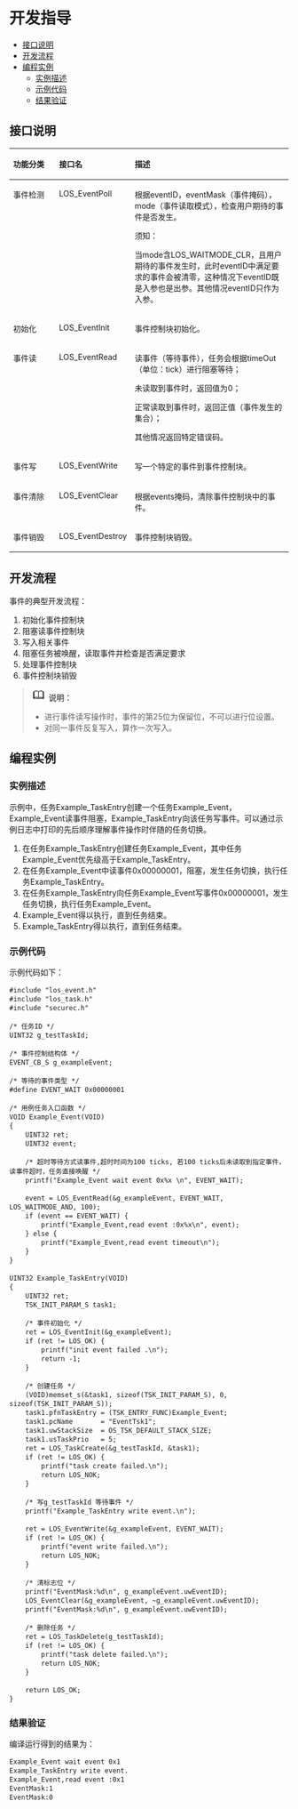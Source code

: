# 开发指导<a name="ZH-CN_TOPIC_0000001078876508"></a>

-   [接口说明](#section158501652121514)
-   [开发流程](#section783435801510)
-   [编程实例](#section460018317164)
    -   [实例描述](#section896412438910)
    -   [示例代码](#section149077554912)
    -   [结果验证](#section4461439172017)


## 接口说明<a name="section158501652121514"></a>

<a name="table14277123518139"></a>
<table><thead align="left"><tr id="row152771935131315"><th class="cellrowborder" valign="top" width="17.77177717771777%" id="mcps1.1.4.1.1"><p id="p1127733591316"><a name="p1127733591316"></a><a name="p1127733591316"></a>功能分类</p>
</th>
<th class="cellrowborder" valign="top" width="22.932293229322934%" id="mcps1.1.4.1.2"><p id="p22771357138"><a name="p22771357138"></a><a name="p22771357138"></a>接口名</p>
</th>
<th class="cellrowborder" valign="top" width="59.2959295929593%" id="mcps1.1.4.1.3"><p id="p327714358130"><a name="p327714358130"></a><a name="p327714358130"></a>描述</p>
</th>
</tr>
</thead>
<tbody><tr id="row1627793517136"><td class="cellrowborder" valign="top" width="17.77177717771777%" headers="mcps1.1.4.1.1 "><p id="p10525141151410"><a name="p10525141151410"></a><a name="p10525141151410"></a>事件检测</p>
</td>
<td class="cellrowborder" valign="top" width="22.932293229322934%" headers="mcps1.1.4.1.2 "><p id="p1027783551315"><a name="p1027783551315"></a><a name="p1027783551315"></a>LOS_EventPoll</p>
</td>
<td class="cellrowborder" valign="top" width="59.2959295929593%" headers="mcps1.1.4.1.3 "><p id="p1717215119159"><a name="p1717215119159"></a><a name="p1717215119159"></a>根据eventID，eventMask（事件掩码），mode（事件读取模式），检查用户期待的事件是否发生。</p>
<div class="notice" id="note29631113132915"><a name="note29631113132915"></a><a name="note29631113132915"></a><span class="noticetitle"> 须知： </span><div class="noticebody"><p id="p886616817302"><a name="p886616817302"></a><a name="p886616817302"></a>当mode含LOS_WAITMODE_CLR，且用户期待的事件发生时，此时eventID中满足要求的事件会被清零，这种情况下eventID既是入参也是出参。其他情况eventID只作为入参。</p>
</div></div>
</td>
</tr>
<tr id="row20278035131316"><td class="cellrowborder" valign="top" width="17.77177717771777%" headers="mcps1.1.4.1.1 "><p id="p135816209511"><a name="p135816209511"></a><a name="p135816209511"></a>初始化</p>
</td>
<td class="cellrowborder" valign="top" width="22.932293229322934%" headers="mcps1.1.4.1.2 "><p id="p5361103903417"><a name="p5361103903417"></a><a name="p5361103903417"></a>LOS_EventInit</p>
</td>
<td class="cellrowborder" valign="top" width="59.2959295929593%" headers="mcps1.1.4.1.3 "><p id="p1936143993419"><a name="p1936143993419"></a><a name="p1936143993419"></a>事件控制块初始化。</p>
</td>
</tr>
<tr id="row1736713145208"><td class="cellrowborder" valign="top" width="17.77177717771777%" headers="mcps1.1.4.1.1 "><p id="p65802020512"><a name="p65802020512"></a><a name="p65802020512"></a>事件读</p>
</td>
<td class="cellrowborder" valign="top" width="22.932293229322934%" headers="mcps1.1.4.1.2 "><p id="p1436015394341"><a name="p1436015394341"></a><a name="p1436015394341"></a>LOS_EventRead</p>
</td>
<td class="cellrowborder" valign="top" width="59.2959295929593%" headers="mcps1.1.4.1.3 "><p id="p1935911398345"><a name="p1935911398345"></a><a name="p1935911398345"></a>读事件（等待事件），任务会根据timeOut（单位：tick）进行阻塞等待；</p>
<p id="p624360131813"><a name="p624360131813"></a><a name="p624360131813"></a>未读取到事件时，返回值为0；</p>
<p id="p825491321911"><a name="p825491321911"></a><a name="p825491321911"></a>正常读取到事件时，返回正值（事件发生的集合）；</p>
<p id="p262373895217"><a name="p262373895217"></a><a name="p262373895217"></a>其他情况返回特定错误码。</p>
</td>
</tr>
<tr id="row19475718122016"><td class="cellrowborder" valign="top" width="17.77177717771777%" headers="mcps1.1.4.1.1 "><p id="p18580201754"><a name="p18580201754"></a><a name="p18580201754"></a>事件写</p>
</td>
<td class="cellrowborder" valign="top" width="22.932293229322934%" headers="mcps1.1.4.1.2 "><p id="p1135843933412"><a name="p1135843933412"></a><a name="p1135843933412"></a>LOS_EventWrite</p>
</td>
<td class="cellrowborder" valign="top" width="59.2959295929593%" headers="mcps1.1.4.1.3 "><p id="p526932914325"><a name="p526932914325"></a><a name="p526932914325"></a>写一个特定的事件到事件控制块。</p>
</td>
</tr>
<tr id="row913918371962"><td class="cellrowborder" valign="top" width="17.77177717771777%" headers="mcps1.1.4.1.1 "><p id="p13581201655"><a name="p13581201655"></a><a name="p13581201655"></a>事件清除</p>
</td>
<td class="cellrowborder" valign="top" width="22.932293229322934%" headers="mcps1.1.4.1.2 "><p id="p12140137165"><a name="p12140137165"></a><a name="p12140137165"></a>LOS_EventClear</p>
</td>
<td class="cellrowborder" valign="top" width="59.2959295929593%" headers="mcps1.1.4.1.3 "><p id="p19140637968"><a name="p19140637968"></a><a name="p19140637968"></a>根据events掩码，清除事件控制块中的事件。</p>
</td>
</tr>
<tr id="row1173017715"><td class="cellrowborder" valign="top" width="17.77177717771777%" headers="mcps1.1.4.1.1 "><p id="p1458102010519"><a name="p1458102010519"></a><a name="p1458102010519"></a>事件销毁</p>
</td>
<td class="cellrowborder" valign="top" width="22.932293229322934%" headers="mcps1.1.4.1.2 "><p id="p31740171"><a name="p31740171"></a><a name="p31740171"></a>LOS_EventDestroy</p>
</td>
<td class="cellrowborder" valign="top" width="59.2959295929593%" headers="mcps1.1.4.1.3 "><p id="p17171501971"><a name="p17171501971"></a><a name="p17171501971"></a>事件控制块销毁。</p>
</td>
</tr>
</tbody>
</table>

## 开发流程<a name="section783435801510"></a>

事件的典型开发流程：

1.  初始化事件控制块
2.  阻塞读事件控制块
3.  写入相关事件
4.  阻塞任务被唤醒，读取事件并检查是否满足要求
5.  处理事件控制块
6.  事件控制块销毁

>![](public_sys-resources/icon-note.gif) **说明：** 
>-   进行事件读写操作时，事件的第25位为保留位，不可以进行位设置。
>-   对同一事件反复写入，算作一次写入。

## 编程实例<a name="section460018317164"></a>

### 实例描述<a name="section896412438910"></a>

示例中，任务Example\_TaskEntry创建一个任务Example\_Event，Example\_Event读事件阻塞，Example\_TaskEntry向该任务写事件。可以通过示例日志中打印的先后顺序理解事件操作时伴随的任务切换。

1.  在任务Example\_TaskEntry创建任务Example\_Event，其中任务Example\_Event优先级高于Example\_TaskEntry。
2.  在任务Example\_Event中读事件0x00000001，阻塞，发生任务切换，执行任务Example\_TaskEntry。
3.  在任务Example\_TaskEntry向任务Example\_Event写事件0x00000001，发生任务切换，执行任务Example\_Event。
4.  Example\_Event得以执行，直到任务结束。
5.  Example\_TaskEntry得以执行，直到任务结束。

### 示例代码<a name="section149077554912"></a>

示例代码如下：

```
#include "los_event.h"
#include "los_task.h"
#include "securec.h"

/* 任务ID */
UINT32 g_testTaskId;

/* 事件控制结构体 */
EVENT_CB_S g_exampleEvent;

/* 等待的事件类型 */
#define EVENT_WAIT 0x00000001

/* 用例任务入口函数 */
VOID Example_Event(VOID)
{
    UINT32 ret;
    UINT32 event;

    /* 超时等待方式读事件,超时时间为100 ticks, 若100 ticks后未读取到指定事件，读事件超时，任务直接唤醒 */
    printf("Example_Event wait event 0x%x \n", EVENT_WAIT);

    event = LOS_EventRead(&g_exampleEvent, EVENT_WAIT, LOS_WAITMODE_AND, 100);
    if (event == EVENT_WAIT) {
        printf("Example_Event,read event :0x%x\n", event);
    } else {
        printf("Example_Event,read event timeout\n");
    }
}

UINT32 Example_TaskEntry(VOID)
{
    UINT32 ret;
    TSK_INIT_PARAM_S task1;

    /* 事件初始化 */
    ret = LOS_EventInit(&g_exampleEvent);
    if (ret != LOS_OK) {
        printf("init event failed .\n");
        return -1;
    }

    /* 创建任务 */
    (VOID)memset_s(&task1, sizeof(TSK_INIT_PARAM_S), 0, sizeof(TSK_INIT_PARAM_S));
    task1.pfnTaskEntry = (TSK_ENTRY_FUNC)Example_Event;
    task1.pcName       = "EventTsk1";
    task1.uwStackSize  = OS_TSK_DEFAULT_STACK_SIZE;
    task1.usTaskPrio   = 5;
    ret = LOS_TaskCreate(&g_testTaskId, &task1);
    if (ret != LOS_OK) {
        printf("task create failed.\n");
        return LOS_NOK;
    }

    /* 写g_testTaskId 等待事件 */
    printf("Example_TaskEntry write event.\n");

    ret = LOS_EventWrite(&g_exampleEvent, EVENT_WAIT);
    if (ret != LOS_OK) {
        printf("event write failed.\n");
        return LOS_NOK;
    }

    /* 清标志位 */
    printf("EventMask:%d\n", g_exampleEvent.uwEventID);
    LOS_EventClear(&g_exampleEvent, ~g_exampleEvent.uwEventID);
    printf("EventMask:%d\n", g_exampleEvent.uwEventID);

    /* 删除任务 */
    ret = LOS_TaskDelete(g_testTaskId);
    if (ret != LOS_OK) {
        printf("task delete failed.\n");
        return LOS_NOK;
    }

    return LOS_OK;
}
```

### 结果验证<a name="section4461439172017"></a>

编译运行得到的结果为：

```
Example_Event wait event 0x1 
Example_TaskEntry write event.
Example_Event,read event :0x1
EventMask:1
EventMask:0
```

